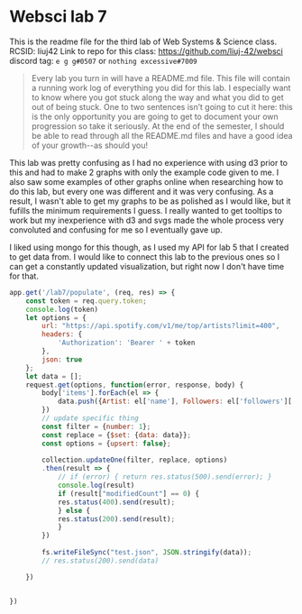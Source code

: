 # Websci lab 7

This is the readme file for the third lab of Web Systems & Science class.
RCSID: liuj42
Link to repo for this class: https://github.com/liuj-42/websci
discord tag: `e g g#0507` or `nothing excessive#7009`

> Every lab you turn in will have a README.md file. This file will contain a running work log of everything you did for this lab. I especially want to know where you got stuck along the way and what you did to get out of being stuck. One to two sentences isn’t going to cut it here: this is the only opportunity you are going to get to document your own progression so take it seriously. At the end of the semester, I should be able to read through all the README.md files and have a good idea of your growth--as should you!

This lab was pretty confusing as I had no experience with using d3 prior to this and had to make 2 graphs with only the example code given to me. I also saw some examples of other graphs online when researching how to do this lab, but every one was different and it was very confusing. As a result, I wasn't able to get my graphs to be as polished as I would like, but it fufills the minimum requirements I guess. I really wanted to get tooltips to work but my inexperience with d3 and svgs made the whole process very convoluted and confusing for me so I eventually gave up.

I liked using mongo for this though, as I used my API for lab 5 that I created to get data from. I would like to connect this lab to the previous ones so I can get a constantly updated visualization, but right now I don't have time for that.

```js
app.get('/lab7/populate', (req, res) => {
    const token = req.query.token;
    console.log(token)
    let options = {
        url: "https://api.spotify.com/v1/me/top/artists?limit=400",
        headers: {
            'Authorization': 'Bearer ' + token
        },
        json: true
    };
    let data = [];
    request.get(options, function(error, response, body) {
        body['items'].forEach(el => {
            data.push({Artist: el['name'], Followers: el['followers']['total'], Popularity: el['popularity']});
        })
        // update specific thing
        const filter = {number: 1};
        const replace = {$set: {data: data}};
        const options = {upsert: false};
    
        collection.updateOne(filter, replace, options)
        .then(result => {
            // if (error) { return res.status(500).send(error); }
            console.log(result)
            if (result["modifiedCount"] == 0) {
            res.status(400).send(result);
            } else {
            res.status(200).send(result);
            }
        })
        
        fs.writeFileSync("test.json", JSON.stringify(data));
        // res.status(200).send(data)

    })


})
```